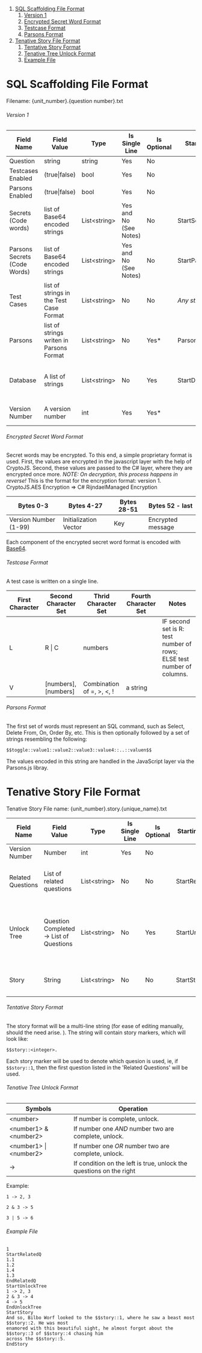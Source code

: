 1. [SQL Scaffolding File Format](#sql-file-format)
	1. [Version 1](#version1)
	2. [Encrypted Secret Word Format](#encrypted-secret-format)
	3. [Testcase Format](#testcase-format)
	4. [Parsons Format](#parsons-format)
2. [Tenative Story File Format](#story-file-format)
	1. [Tentative Story Format](#story-format)
	2. [Tenative Tree Unlock Format](#story-tree-unlock-format)
	3. [Example File](#story-file-format-example-1)

# SQL Scaffolding File Format <a name=sql-file-format></a>

Filename: {unit_number}.{question number}.txt

###### Version 1 <a name=version1></a>

| Field Name                   | Field Value                              | Type           | Is Single Line         | Is Optional | Starting String     | Ending String     | Notes                                                                                                                    |
|------------------------------|------------------------------------------|----------------|------------------------|-------------|---------------------|-------------------|--------------------------------------------------------------------------------------------------------------------------|
| Question                     | string                                   | string         | Yes                    | No          |                     |                   |                                                                                                                          |
| Testcases Enabled            | (true\|false)                            | bool           | Yes                    | No          |                     |                   |                                                                                                                          |
| Parsons Enabled              | (true\|false)                            | bool           | Yes                    | No          |                     |                   |                                                                                                                          |
| Secrets (Code words)         | list of Base64 encoded strings           | List\<string\> | Yes and No (See Notes) | No          | StartSecrets        | EndSecrets        | See Encrypted Secret Word Format                                                                                         |
| Parsons Secrets (Code Words) | list of Base64 encoded strings           | List\<string\> | Yes and No (See Notes) | No          | StartParsonsSecrets | EndParsonsSecrets | See Encrypted Secret Word Format                                                                                         |
| Test Cases                   | list of strings in the Test Case Format  | List\<string\> | No                     | No          | *Any string*        | Parsons           | Parsons denotes the next field.                                                                                          |
| Parsons                      | list of strings writen in Parsons Format | List\<string\> | No                     | Yes\*       | Parsons             | EndParsons        | \*If there should be no parsons, it must be formated as Parsons\<CR\>EndParsons                                          |
| Database                     | A list of strings                        | List\<string\> | No                     | Yes         | StartDatabase       | EndDatabase       | We do not forsee multilple databases bieng loaded at the same time. But if the need arrises, the ground work is laid.    |
| Version Number               | A version number                         | int            | Yes                    | Yes\*       |                     |                   | \*If the string is not present, assume format version 0                                                                  |


###### Encrypted Secret Word Format <a name=encrypted-secret-format></a>
Secret words may be encrypted. To this end, a simple proprietary format is used.
First, the values are encrypted in the javascript layer with the help of CryptoJS.
Second, these values are passed to the C# layer, where they are encrypted once more.
*NOTE: On decryption, this process happens in reverse!* This is the format for the encryption format: version 1.
CryptoJS.AES Encryption => C# RijndaelManaged Encryption

| Bytes 0-3             | Bytes 4-27            | Bytes 28-51 | Bytes 52 - last   |
|-----------------------|-----------------------|-------------|-------------------|
| Version Number (1-99) | Initialization Vector | Key         | Encrypted message |

Each component of the encrypted secret word format is encoded with [Base64](https://en.wikipedia.org/wiki/Base64).

###### Testcase Format <a name=testcase-format></a>

A test case is written on a single line.

| First Character | Second Character Set    | Thrid Character Set          | Fourth Character Set | Notes                                                                 |
|-----------------|-------------------------|------------------------------|----------------------|-----------------------------------------------------------------------|
| L               | R \| C                  | numbers                      |                      | IF second set is R: test number of rows; ELSE test number of columns. |
| V               | \[numbers\],\[numbers\] | Combination of =, \>, \<, !  | a string             |                                                                       |

###### Parsons Format <a name=parsons-format></a>

The first set of words must represent an SQL command, such as Select, Delete From, On, Order By, etc.
This is then optionally followed by a set of strings resembling the following:
```
$$toggle::value1::value2::value3::value4::..::valuen$$
```
The values encoded in this string are handled in the JavaScript layer via the Parsons.js libray.

# Tenative Story File Format <a name=story-file-format></a>
Tenative Story File name: {unit_number}.story.{unique_name}.txt

| Field Name        | Field Value                             | Type           | Is Single Line | Is Optional | Starting String | Ending String | Notes                                                       |
|-------------------|-----------------------------------------|----------------|----------------|-------------|-----------------|---------------|-------------------------------------------------------------|
| Version Number    | Number                                  | int            | Yes            | No          |                 |               |                                                             |
| Related Questions | List of related questions               | List\<string\> | No             | No          | StartRelatedQ   | EndRelatedQ   | These may or may not end with .txt                          |
| Unlock Tree       | Question Completed -> List of Questions | List\<string\> | No             | Yes         | StartUnlockTree | EndUnlockTree | If a number is not listed, or is the root, assume unlocked. |
| Story             | String                                  | List\<string\> | No             | No          | StartStory      | EndStory      | See Tenative Story Format                                   |


###### Tentative Story Format <a name=story-format></a>

The story format will be a multi-line string (for ease of editing manually, should the need arise. ). The string will contain story markers, which will look like:
```
$$story::<integer>.
```
Each story marker will be used to denote which quesion is used, ie, if `$$story::1`, then the first question listed in the 'Related Questions' will be used.

###### Tenative Tree Unlock Format <a name=story-tree-unlock-format></a>

| Symbols                    | Operation                                                             |
|----------------------------|-----------------------------------------------------------------------|
| \<number\>                 | If number is complete, unlock.                                        |
| \<number1\> & \<number2\>  | If number one *AND* number two are complete, unlock.                  |
| \<number1\> \| \<number2\> | If number one *OR* number two are complete, unlock.                   |
| -\>                        | If condition on the left is true, unlock the questions on the right   |

Example:
```
1 -> 2, 3
```
```
2 & 3 -> 5
```
```
3 | 5 -> 6
```

###### Example File <a name=story-file-format-example-1></a>
```
1
StartRelatedQ
1.1
1.2
1.4
1.3
EndRelatedQ
StartUnlockTree
1 -> 2, 3
2 & 3 -> 4
4 -> 5
EndUnlockTree
StartStory
And so, Bilbo Worf looked to the $$story::1, where he saw a beast most $$story::2. He was most
enamored with this beautiful sight, he almost forgot about the $$story::3 of $$story::4 chasing him
across the $$story::5.
EndStory
```
